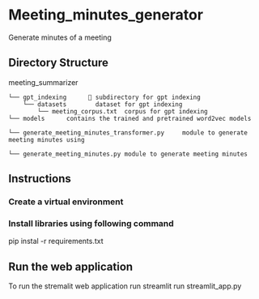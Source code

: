# Meeting_minutes_generator
Generate minutes of a meeting

## Directory Structure


meeting_summarizer

    └── gpt_indexing      📄 subdirectory for gpt indexing
        └── datasets        dataset for gpt indexing
            └── meeting_corpus.txt  corpus for gpt indexing
    └── models      contains the trained and pretrained word2vec models

    └── generate_meeting_minutes_transformer.py     module to generate meeting minutes using 

    └── generate_meeting_minutes.py module to generate meeting minutes 




## Instructions

### Create a virtual environment
### Install libraries using following command
pip instal -r requirements.txt

## Run the web application
To run the stremalit web application run streamlit run streamlit_app.py

